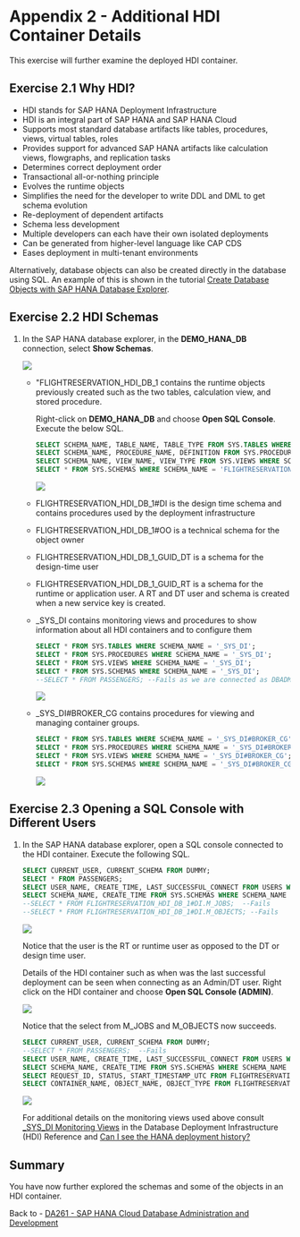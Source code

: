 # Appendix 2 - Additional HDI Container Details

This exercise will further examine the deployed HDI container.  

## Exercise 2.1 Why HDI?

- HDI stands for SAP HANA Deployment Infrastructure
- HDI is an integral part of SAP HANA and SAP HANA Cloud
- Supports most standard database artifacts like tables, procedures, views, virtual tables, roles
- Provides support for advanced SAP HANA artifacts like calculation views, flowgraphs, and replication tasks
- Determines correct deployment order
- Transactional all-or-nothing principle
- Evolves the runtime objects
- Simplifies the need for the developer to write DDL and DML to get schema evolution
- Re-deployment of dependent artifacts
- Schema less development
- Multiple developers can each have their own isolated deployments
- Can be generated from higher-level language like CAP CDS
- Eases deployment in multi-tenant environments

Alternatively, database objects can also be created directly in the database using SQL.  An example of this is shown in the tutorial [Create Database Objects with SAP HANA Database Explorer](https://developers.sap.com/tutorials/hana-dbx-create-schema.html).

## Exercise 2.2 HDI Schemas

1. In the SAP HANA database explorer, in the **DEMO_HANA_DB** connection, select **Show Schemas**.

    ![](images/HDI-Schemas.png)

    - "FLIGHTRESERVATION_HDI_DB_1 contains the runtime objects previously created such as the two tables, calculation view, and stored procedure.

        Right-click on **DEMO_HANA_DB** and choose **Open SQL Console**.  Execute the below SQL.

        ```SQL
        SELECT SCHEMA_NAME, TABLE_NAME, TABLE_TYPE FROM SYS.TABLES WHERE SCHEMA_NAME = 'FLIGHTRESERVATION_HDI_DB_1';
        SELECT SCHEMA_NAME, PROCEDURE_NAME, DEFINITION FROM SYS.PROCEDURES WHERE SCHEMA_NAME = 'FLIGHTRESERVATION_HDI_DB_1';
        SELECT SCHEMA_NAME, VIEW_NAME, VIEW_TYPE FROM SYS.VIEWS WHERE SCHEMA_NAME = 'FLIGHTRESERVATION_HDI_DB_1';
        SELECT * FROM SYS.SCHEMAS WHERE SCHEMA_NAME = 'FLIGHTRESERVATION_HDI_DB_1';
        ```

        ![](images/objects.png)

    - FLIGHTRESERVATION_HDI_DB_1#DI is the design time schema and contains procedures used by the deployment infrastructure 
    - FLIGHTRESERVATION_HDI_DB_1#OO is a technical schema for the object owner
    - FLIGHTRESERVATION_HDI_DB_1_GUID_DT is a schema for the design-time user
    - FLIGHTRESERVATION_HDI_DB_1_GUID_RT is a schema for the runtime or application user.  A RT and DT user and schema is created when a new service key is created.  
    - _SYS_DI contains monitoring views and procedures to show information about all HDI containers and to configure them

        ```SQL
        SELECT * FROM SYS.TABLES WHERE SCHEMA_NAME = '_SYS_DI';
        SELECT * FROM SYS.PROCEDURES WHERE SCHEMA_NAME = '_SYS_DI';
        SELECT * FROM SYS.VIEWS WHERE SCHEMA_NAME = '_SYS_DI';
        SELECT * FROM SYS.SCHEMAS WHERE SCHEMA_NAME = '_SYS_DI';
        --SELECT * FROM PASSENGERS; --Fails as we are connected as DBADMIN and not the RT user
        ```

        ![](images/sysdi.png)

    - _SYS_DI#BROKER_CG contains procedures for viewing and managing container groups.

        ```SQL
        SELECT * FROM SYS.TABLES WHERE SCHEMA_NAME = '_SYS_DI#BROKER_CG';
        SELECT * FROM SYS.PROCEDURES WHERE SCHEMA_NAME = '_SYS_DI#BROKER_CG';
        SELECT * FROM SYS.VIEWS WHERE SCHEMA_NAME = '_SYS_DI#BROKER_CG';
        SELECT * FROM SYS.SCHEMAS WHERE SCHEMA_NAME = '_SYS_DI#BROKER_CG';
        ```

        ![](images/cg.png)

## Exercise 2.3 Opening a SQL Console with Different Users

1.  In the SAP HANA database explorer, open a SQL console connected to the HDI container.  Execute the following SQL.

    ```SQL
    SELECT CURRENT_USER, CURRENT_SCHEMA FROM DUMMY;
    SELECT * FROM PASSENGERS;
    SELECT USER_NAME, CREATE_TIME, LAST_SUCCESSFUL_CONNECT FROM USERS WHERE USER_NAME LIKE '%FLIGHT%';
    SELECT SCHEMA_NAME, CREATE_TIME FROM SYS.SCHEMAS WHERE SCHEMA_NAME LIKE '%FLIGHT%';
    --SELECT * FROM FLIGHTRESERVATION_HDI_DB_1#DI.M_JOBS;  --Fails
    --SELECT * FROM FLIGHTRESERVATION_HDI_DB_1#DI.M_OBJECTS; --Fails
    ```
    
    ![](images/rt-user.png)

    Notice that the user is the RT or runtime user as opposed to the DT or design time user.

    Details of the HDI container such as when was the last successful deployment can be seen when connecting as an Admin/DT user.  Right click on the HDI container and choose **Open SQL Console (ADMIN)**.

    ![](images/open-admin.png)

    Notice that the select from M_JOBS and M_OBJECTS now succeeds. 

    ```SQL
    SELECT CURRENT_USER, CURRENT_SCHEMA FROM DUMMY;
    --SELECT * FROM PASSENGERS;  --Fails
    SELECT USER_NAME, CREATE_TIME, LAST_SUCCESSFUL_CONNECT FROM USERS WHERE USER_NAME LIKE '%FLIGHT%';
    SELECT SCHEMA_NAME, CREATE_TIME FROM SYS.SCHEMAS WHERE SCHEMA_NAME LIKE '%FLIGHT%';
    SELECT REQUEST_ID, STATUS, START_TIMESTAMP_UTC FROM FLIGHTRESERVATION_HDI_DB_1#DI.M_JOBS ORDER BY START_TIMESTAMP_UTC DESC;
    SELECT CONTAINER_NAME, OBJECT_NAME, OBJECT_TYPE FROM FLIGHTRESERVATION_HDI_DB_1#DI.M_OBJECTS;
    ```

    ![](images/dt-user.png)

    For additional details on the monitoring views used above consult [_SYS_DI Monitoring Views](https://help.sap.com/docs/HANA_CLOUD_DATABASE/c2cc2e43458d4abda6788049c58143dc/78e1657f43f04741b9c2b161632e4fe5.html) in the Database Deployment Infrastructure (HDI) Reference and [Can I see the HANA deployment history?](https://blogs.sap.com/2022/06/13/can-i-see-the-hana-deployment-history/)


## Summary

You have now further explored the schemas and some of the objects in an HDI container.

Back to - [DA261 - SAP HANA Cloud Database Administration and Development](../../../README.md)

